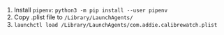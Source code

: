1. Install `pipenv`: ```python3 -m pip install --user pipenv```
2. Copy .plist file to `/Library/LaunchAgents/`
3. `launchctl load /Library/LaunchAgents/com.addie.calibrewatch.plist`

